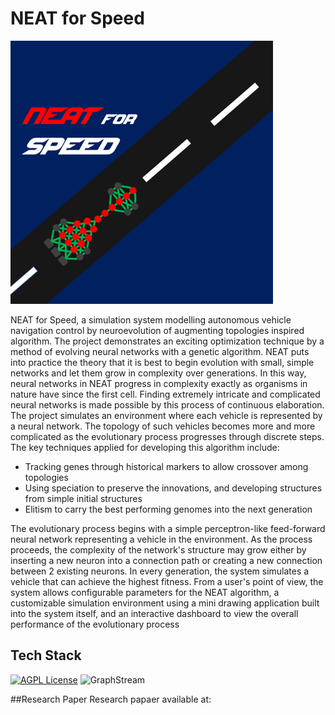 # NEAT for Speed
![alt text](https://github.com/ZeerakBaig/Neat-for-Speed/blob/master/Logo6.png)

NEAT for Speed, a simulation system modelling autonomous vehicle navigation control by neuroevolution of augmenting topologies inspired algorithm. The project demonstrates an exciting optimization technique by a method of evolving neural networks with a genetic algorithm. NEAT puts into practice the theory that it is best to begin evolution with small, simple networks and let them grow in complexity over generations. In this way, neural networks in NEAT progress in complexity exactly as organisms in nature have since the first cell. Finding extremely intricate and complicated neural networks is made possible by this process of continuous elaboration. The project simulates an environment where each vehicle is represented by a neural network. The topology of such vehicles becomes more and more complicated as the evolutionary process progresses through discrete steps. The key techniques applied for developing this algorithm include: 
- Tracking genes through historical markers to allow crossover among topologies
- Using speciation to preserve the innovations, and developing structures from simple initial structures
- Elitism to carry the best performing genomes into the next generation 

The evolutionary process begins with a simple perceptron-like feed-forward neural network representing a vehicle in the environment. As the process proceeds, the complexity of the network's structure may grow either by inserting a new neuron into a connection path or creating a new connection between 2 existing neurons. In every generation, the system simulates a vehicle that can achieve the highest fitness. From a user's point of view, the system allows configurable parameters for the NEAT algorithm, a customizable simulation environment using a mini drawing application built into the system itself, and an interactive dashboard to view the overall performance of the evolutionary process


## Tech Stack


[![AGPL License](https://img.shields.io/badge/Java-16.0-brightgreen)](http://www.gnu.org/licenses/agpl-3.0/)
![GraphStream](https://img.shields.io/badge/GraphStream-1.3-red)

##Research Paper
Research papaer available at: 
